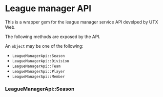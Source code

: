 League manager API
==================

This is a wrapper gem for the league manager service API develped by UTX Web.

The following methods are exposed by the API.

An `object` may be one of the following:
* `LeagueManagerApi::Season`
* `LeagueManagerApi::Division`
* `LeagueManagerApi::Team`
* `LeagueManagerApi::Player`
* `LeagueManagerApi::Member`

### LeagueManagerApi::Season


